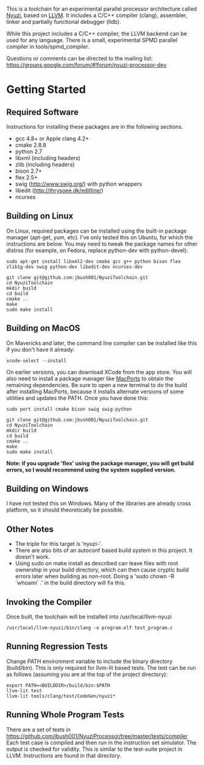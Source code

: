This is a toolchain for an experimental parallel processor architecture 
called [Nyuzi](https://github.com/jbush001/NyuziProcessor), based on 
[LLVM](http://llvm.org/).  It includes a C/C++ compiler (clang), assembler, 
linker and partially functional debugger (lldb). 

While this project includes a C/C++ compiler, the LLVM backend can be used for 
any language.  There is a small, experimental SPMD parallel compiler in 
tools/spmd_compiler.

Questions or comments can be directed to the mailing list:
https://groups.google.com/forum/#!forum/nyuzi-processor-dev

# Getting Started

## Required Software

Instructions for installing these packages are in the following sections.

- gcc 4.8+ or Apple clang 4.2+
- cmake 2.8.8
- python 2.7
- libxml (including headers)
- zlib (including headers)
- bison 2.7+
- flex 2.5+
- swig (http://www.swig.org/) with python wrappers
- libedit (http://thrysoee.dk/editline/)
- ncurses

## Building on Linux 

On Linux, required packages can be installed using the built-in package 
manager (apt-get, yum, etc). I've only tested this on Ubuntu, for which 
the instructions are below. You may need to tweak the package names for 
other distros (for example, on Fedora, replace python-dev with python-devel):

    sudo apt-get install libxml2-dev cmake gcc g++ python bison flex zlib1g-dev swig python-dev libedit-dev ncurses-dev

    git clone git@github.com:jbush001/NyuziToolchain.git
    cd NyuziToolchain
    mkdir build
    cd build
    cmake ..
    make
    sudo make install

## Building on MacOS

On Mavericks and later, the command line compiler can be installed like this
if you don't have it already:

    xcode-select --install
    
On earlier versions, you can download XCode from the app store.  You will
also need to install a package manager like [MacPorts](https://www.macports.org/)
to obtain the remaining dependencies. Be sure to open a new terminal to do the
build after installing MacPorts, because it installs alternate versions of some
utilities and updates the PATH. Once you have done this:

    sudo port install cmake bison swig swig-python

    git clone git@github.com:jbush001/NyuziToolchain.git
    cd NyuziToolchain
    mkdir build
    cd build
    cmake ..
    make
    sudo make install

**Note: if you upgrade 'flex' using the package manager, you will get build
errors, so I would recommend using the system supplied version.**

## Building on Windows

I have not tested this on Windows. Many of the libraries are already cross platform, 
so it should theoretically be possible.

## Other Notes

* The triple for this target is 'nyuzi-'.
* There are also bits of an autoconf based build system in this project.  It doesn't work.
* Using sudo on make install as described can leave files with root ownership in your build directory, which can then cause cryptic build errors later when building as non-root.  Doing a 'sudo chown -R &#x60;whoami&#x60; .' in the build directory will fix this.

## Invoking the Compiler

Once built, the toolchain will be installed into /usr/local/llvm-nyuzi

    /usr/local/llvm-nyuzi/bin/clang -o program.elf test_program.c 

## Running Regression Tests

Change PATH environment variable to include the binary directory (build/bin). This is only required 
for llvm-lit based tests. The test can be run as follows (assuming you are at the top of the project 
directory):

```
export PATH=<BUILDDIR>/build/bin:$PATH
llvm-lit test
llvm-lit tools/clang/test/CodeGen/nyuzi*
```

## Running Whole Program Tests

There are a set of tests in https://github.com/jbush001/NyuziProcessor/tree/master/tests/compiler
Each test case is compiled and then run in the instruction set simulator.
The output is checked for validity. This is similar to the test-suite project
in LLVM. Instructions are found in that directory.
